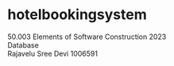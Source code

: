 # hotelbookingsystem
50.003 Elements of Software Construction 2023
<br/> Database
<br/> Rajavelu Sree Devi 1006591
